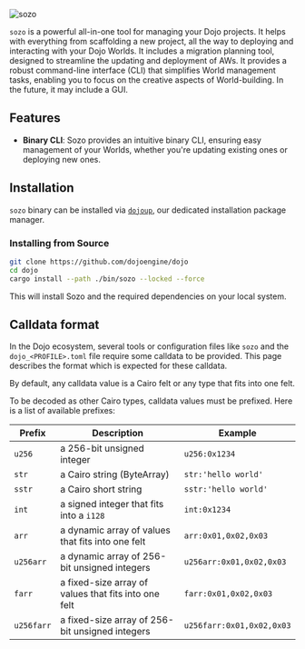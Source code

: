 ![sozo](/sozo-icon-word.png)

`sozo` is a powerful all-in-one tool for managing your Dojo projects. It helps with everything from scaffolding a new project, all the way to deploying and interacting with your Dojo Worlds. It includes a migration planning tool, designed to streamline the updating and deployment of AWs. It provides a robust command-line interface (CLI) that simplifies World management tasks, enabling you to focus on the creative aspects of World-building. In the future, it may include a GUI.

## Features

-   **Binary CLI**: Sozo provides an intuitive binary CLI, ensuring easy management of your Worlds, whether you're updating existing ones or deploying new ones.

## Installation

`sozo` binary can be installed via [`dojoup`](/installation.mdx), our dedicated installation package manager.

### Installing from Source

```sh
git clone https://github.com/dojoengine/dojo
cd dojo
cargo install --path ./bin/sozo --locked --force
```

This will install Sozo and the required dependencies on your local system.

## Calldata format

In the Dojo ecosystem, several tools or configuration files like `sozo` and the `dojo_<PROFILE>.toml` file require some calldata to be provided. This page describes the format which is expected for these calldata.

By default, any calldata value is a Cairo felt or any type that fits into one felt.

To be decoded as other Cairo types, calldata values must be prefixed. Here is a list of available prefixes:

| Prefix          | Description      | Example |
| --------------- | ---------------- | ------- |
| `u256`          | a 256-bit unsigned integer | `u256:0x1234` |
| `str`           | a Cairo string (ByteArray) | `str:'hello world'` |
| `sstr`          | a Cairo short string       | `sstr:'hello world'` |
| `int`           | a signed integer that fits into a `i128` | `int:0x1234` |
| `arr`           | a dynamic array of values that fits into one felt | `arr:0x01,0x02,0x03` |
| `u256arr`       | a dynamic array of 256-bit unsigned integers | `u256arr:0x01,0x02,0x03` |
| `farr`          | a fixed-size array of values that fits into one felt | `farr:0x01,0x02,0x03` |
| `u256farr`      | a fixed-size array of 256-bit unsigned integers | `u256farr:0x01,0x02,0x03` |
